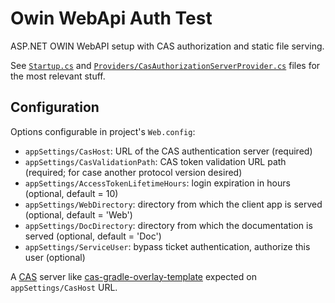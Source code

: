 # Owin WebApi Auth Test

ASP.NET OWIN WebAPI setup with CAS authorization and static file serving.

See [`Startup.cs`](./OwinWebApiTest/Startup.cs) and
[`Providers/CasAuthorizationServerProvider.cs`](./OwinWebApiTest/Providers/CasAuthorizationServerProvider.cs)
 files for the most relevant stuff.

## Configuration

Options configurable in project's `Web.config`:

- `appSettings/CasHost`: URL of the CAS authentication server (required)
- `appSettings/CasValidationPath`: CAS token validation URL path
  (required; for case another protocol version desired)
- `appSettings/AccessTokenLifetimeHours`: login expiration in hours (optional, default = 10)
- `appSettings/WebDirectory`: directory from which the client app is served (optional, default = 'Web')
- `appSettings/DocDirectory`: directory from which the documentation is served (optional, default = 'Doc')
- `appSettings/ServiceUser`: bypass ticket authentication, authorize this user (optional)

A [CAS](https://apereo.github.io/cas) server like
[cas-gradle-overlay-template](https://github.com/apereo/cas-gradle-overlay-template)
expected on `appSettings/CasHost` URL.